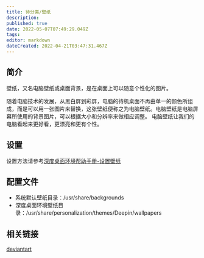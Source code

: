 ```yaml
---
title: 待分类/壁纸
description: 
published: true
date: 2022-05-07T07:49:29.049Z
tags: 
editor: markdown
dateCreated: 2022-04-21T03:47:31.467Z
---
```


## 简介

壁纸，又名电脑壁纸或桌面背景，是在桌面上可以随意个性化的图片。

随着电脑技术的发展，从黑白屏到彩屏，电脑的待机桌面不再由单一的颜色所组成，而是可以用一张图片来替换，这张壁纸便称之为电脑壁纸。电脑壁纸是电脑屏幕所使用的背景图片，可以根据大小和分辨率来做相应调整。
电脑壁纸让我们的电脑看起来更好看，更漂亮和更有个性。

## 设置

设置方法请参考[深度桌面环境帮助手册-设置壁纸](深度桌面环境#.E8.AE.BE.E7.BD.AE.E5.A3.81.E7.BA.B8)

## 配置文件

- 系统默认壁纸目录：/usr/share/backgrounds
- 深度桌面环境壁纸目录：/usr/share/personalization/themes/Deepin/wallpapers

## 相关链接

[deviantart](http://www.deviantart.com/)
